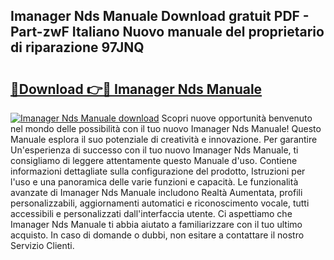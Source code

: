 ## Imanager Nds Manuale Download gratuit PDF - Part-zwF Italiano Nuovo manuale del proprietario di riparazione 97JNQ

# <h2><a href="http://dfc0jh.blite.top/?on=Imanager+Nds+Manuale">🔗Download 👉🔴 Imanager Nds Manuale</a></h2>

[![Imanager Nds Manuale download](https://i.imgur.com/lujVjoI.png)](http://dfc0jh.blite.top/?on=Imanager+Nds+Manuale)
Scopri nuove opportunità benvenuto nel mondo delle possibilità con il tuo nuovo Imanager Nds Manuale! Questo Manuale esplora il suo potenziale di creatività e innovazione. Per garantire Un'esperienza di successo con il tuo nuovo Imanager Nds Manuale, ti consigliamo di leggere attentamente questo Manuale d'uso. Contiene informazioni dettagliate sulla configurazione del prodotto, Istruzioni per l'uso e una panoramica delle varie funzioni e capacità. Le funzionalità avanzate di Imanager Nds Manuale includono Realtà Aumentata, profili personalizzabili, aggiornamenti automatici e riconoscimento vocale, tutti accessibili e personalizzati dall'interfaccia utente. Ci aspettiamo che Imanager Nds Manuale ti abbia aiutato a familiarizzare con il tuo ultimo acquisto. In caso di domande o dubbi, non esitare a contattare il nostro Servizio Clienti.
